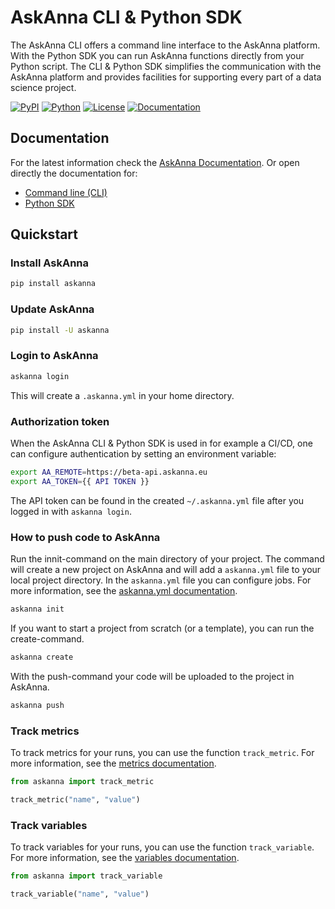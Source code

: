 # AskAnna CLI & Python SDK

The AskAnna CLI offers a command line interface to the AskAnna platform. With the Python SDK you can run AskAnna
functions directly from your Python script. The CLI & Python SDK simplifies the communication with the AskAnna
platform and provides facilities for supporting every part of a data science project.

[![PyPI](https://img.shields.io/pypi/v/askanna.svg?color=%2334D058)](https://pypi.org/project/askanna/)
[![Python](https://img.shields.io/pypi/pyversions/askanna.svg?color=%2334D058)](https://pypi.org/project/askanna/)
[![License](https://img.shields.io/badge/License-BSD_3--Clause-brightgreen.svg?label=license)](https://gitlab.com/askanna/askanna-python/-/blob/master/LICENSE)
[![Documentation](https://img.shields.io/badge/docs-available-success.svg)](https://docs.askanna.io/)

## Documentation

For the latest information check the [AskAnna Documentation](https://docs.askanna.io/). Or open directly the
documentation for:

* [Command line (CLI)](https://docs.askanna.io/cli/)
* [Python SDK](https://docs.askanna.io/python-sdk/)

## Quickstart

### Install AskAnna

```bash
pip install askanna
```

### Update AskAnna

```bash
pip install -U askanna
```

### Login to AskAnna

```bash
askanna login
```

This will create a `.askanna.yml` in your home directory.

### Authorization token

When the AskAnna CLI & Python SDK is used in for example a CI/CD, one can configure authentication by setting an
environment variable:

```bash
export AA_REMOTE=https://beta-api.askanna.eu
export AA_TOKEN={{ API TOKEN }}
```

The API token can be found in the created `~/.askanna.yml` file after you logged in with `askanna login`.

### How to push code to AskAnna

Run the innit-command on the main directory of your project. The command will create a new project on AskAnna and will
add a `askanna.yml` file to your local project directory. In the `askanna.yml` file you can configure jobs. For more
information, see the [askanna.yml documentation](https://docs.askanna.io/code/#askannayml).

```bash
askanna init
```

If you want to start a project from scratch (or a template), you can run the create-command.

```bash
askanna create
```

With the push-command your code will be uploaded to the project in AskAnna.

```bash
askanna push
```

### Track metrics

To track metrics for your runs, you can use the function `track_metric`. For more information, see the
[metrics documentation](https://docs.askanna.io/metrics/).

```python
from askanna import track_metric

track_metric("name", "value")
```

### Track variables

To track variables for your runs, you can use the function `track_variable`. For more information, see the
[variables documentation](https://docs.askanna.io/variable/tracking/).

```python
from askanna import track_variable

track_variable("name", "value")
```
